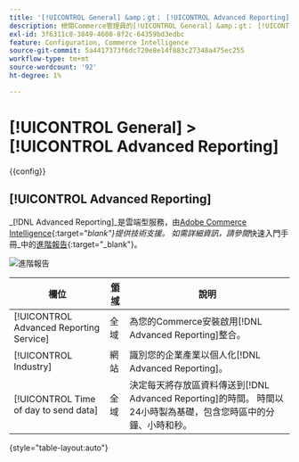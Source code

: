 ```yaml
---
title: '[!UICONTROL General] &amp；gt； [!UICONTROL Advanced Reporting]'
description: 檢閱Commerce管理員的[!UICONTROL General] &amp；gt； [!UICONTROL Advanced Reporting]頁面上的組態設定。
exl-id: 3f6311c8-3849-4608-8f2c-64359bd3edbc
feature: Configuration, Commerce Intelligence
source-git-commit: 5a4417373f6dc720e8e14f883c27348a475ec255
workflow-type: tm+mt
source-wordcount: '92'
ht-degree: 1%

---
```


# [!UICONTROL General] > [!UICONTROL Advanced Reporting]

{{config}}

## [!UICONTROL Advanced Reporting]

_[!DNL Advanced Reporting]_是雲端型服務，由[Adobe Commerce Intelligence][1]{:target="_blank"}提供技術支援。 如需詳細資訊，請參閱_&#x200B;快速入門手冊&#x200B;_中的[進階報告][2]{:target="_blank"}。

![進階報告](./assets/advanced-reporting.png)<!-- zoom -->

<!-- [Advanced Reporting](https://experienceleague.adobe.com/en/docs/commerce-admin/start/reporting/business-intelligence#advanced-reporting) -->

| 欄位 | [領域](../../getting-started/websites-stores-views.md#scope-settings) | 說明 |
|--- |--- |--- |
| [!UICONTROL Advanced Reporting Service] | 全域 | 為您的Commerce安裝啟用[!DNL Advanced Reporting]整合。 |
| [!UICONTROL Industry] | 網站 | 識別您的企業產業以個人化[!DNL Advanced Reporting]。 |
| [!UICONTROL Time of day to send data] | 全域 | 決定每天將存放區資料傳送到[!DNL Advanced Reporting]的時間。 時間以24小時製為基礎，包含您時區中的分鐘、小時和秒。 |

{style="table-layout:auto"}

[1]: https://experienceleague.adobe.com/docs/commerce-business-intelligence/mbi/getting-started.html
[2]: https://experienceleague.adobe.com/docs/commerce-admin/start/reporting/business-intelligence.html#advanced-reporting

